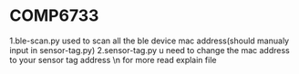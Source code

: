 # COMP6733
1.ble-scan.py
used to scan all the ble device mac address(should manualy input in sensor-tag.py)
2.sensor-tag.py
u need to change the mac address to your sensor tag address
\n
for more read explain file

